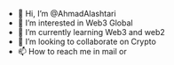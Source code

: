 - 👋 Hi, I’m @AhmadAlashtari
- 👀 I’m interested in Web3 Global
- 🌱 I’m currently learning Web3 and web2
- 💞️ I’m looking to collaborate on Crypto
- 📫 How to reach me in mail or

<!---
AhmadAlashtari/AhmadAlashtari is a ✨ special ✨ repository because its `README.md` (this file) appears on your GitHub profile.
You can click the Preview link to take a look at your changes.
--->
